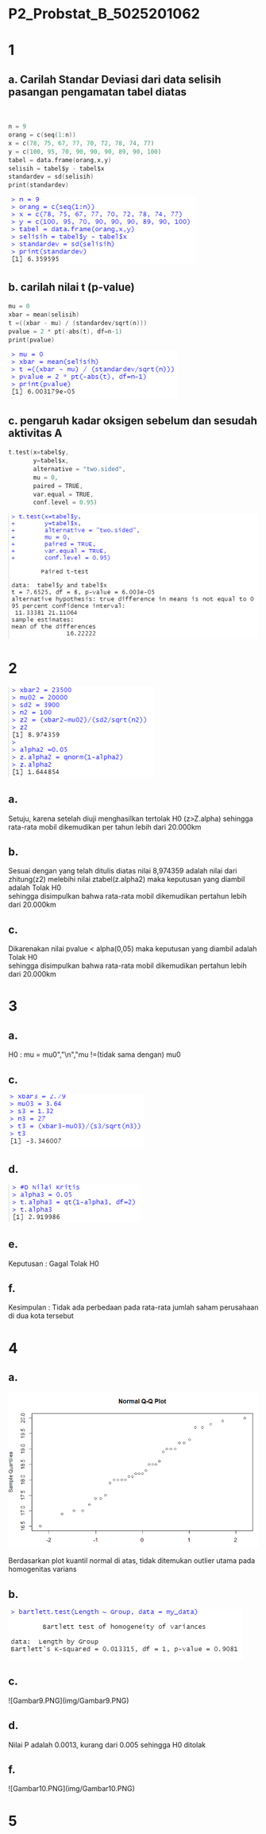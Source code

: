 # P2_Probstat_B_5025201062
<h1>1</h1>
<h2>a. Carilah Standar Deviasi dari data selisih pasangan pengamatan tabel diatas</h2><br>

```c
n = 9
orang = c(seq(1:n))
x = c(78, 75, 67, 77, 70, 72, 78, 74, 77)
y = c(100, 95, 70, 90, 90, 90, 89, 90, 100)
tabel = data.frame(orang,x,y)
selisih = tabel$y - tabel$x
standardev = sd(selisih)
print(standardev)
```

![Gambar1.PNG](img/Gambar1.PNG)

<h2>b. carilah nilai t (p-value)</h2>

```c
mu = 0
xbar = mean(selisih)
t =((xbar - mu) / (standardev/sqrt(n)))
pvalue = 2 * pt(-abs(t), df=n-1)
print(pvalue)
```

![Gambar2.PNG](img/Gambar2.PNG)

<h2>c. pengaruh kadar oksigen sebelum dan sesudah aktivitas A</h2>

```c
t.test(x=tabel$y, 
       y=tabel$x,
       alternative = "two.sided", 
       mu = 0, 
       paired = TRUE, 
       var.equal = TRUE, 
       conf.level = 0.95)
```

![Gambar3.PNG](img/Gambar3.PNG)

<h1>2</h1>

![Gambar4.PNG](img/Gambar4.PNG)

<h2>a.</h2>
Setuju, karena setelah diuji menghasilkan tertolak H0 (z>Z.alpha) sehingga rata-rata mobil dikemudikan per tahun lebih dari 20.000km

<h2>b.</h2>
Sesuai dengan yang telah ditulis diatas nilai 8,974359 adalah nilai dari zhitung(z2) melebihi nilai ztabel(z.alpha2) maka keputusan yang diambil adalah Tolak H0 <br>sehingga disimpulkan bahwa rata-rata mobil dikemudikan pertahun lebih dari 20.000km

<h2>c.</h2>
Dikarenakan nilai pvalue < alpha(0,05) maka keputusan yang diambil adalah Tolak H0<br>
sehingga disimpulkan bahwa rata-rata mobil dikemudikan pertahun lebih dari 20.000km

<h1>3</h1>
<h2>a.</h2>
H0 : mu = mu0","\n","mu !=(tidak sama dengan) mu0
<h2>c.</h2>

![Gambar5.PNG](img/Gambar5.PNG)

<h2>d.</h2>

![Gambar6.PNG](img/Gambar6.PNG)

<h2>e.</h2>
Keputusan : Gagal Tolak H0
<h2>f.</h2>
Kesimpulan : Tidak ada perbedaan pada rata-rata jumlah saham perusahaan di dua kota tersebut<br>

<h1>4</h1>
<h2>a.</h2>

![Gambar7.PNG](img/Gambar7.PNG)

Berdasarkan plot kuantil normal di atas, tidak ditemukan outlier utama pada homogenitas varians<br>
<h2>b.</h2>

![Gambar8.PNG](img/Gambar8.PNG)

<h2>c.</h2>
![Gambar9.PNG](img/Gambar9.PNG)
<h2>d.</h2>
Nilai P adalah 0.0013, kurang dari 0.005 sehingga H0 ditolak<br>
<h2>f.</h2>
![Gambar10.PNG](img/Gambar10.PNG)<br>

<h1>5</h1>
